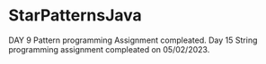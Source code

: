 # StarPatternsJava
DAY 9 Pattern programming Assignment compleated.
Day 15 String programming assignment compleated on 05/02/2023.
